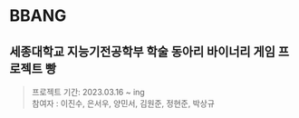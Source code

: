 # BBANG

## 세종대학교 지능기전공학부 학술 동아리 바이너리 게임 프로젝트 빵

> 프로젝트 기간: 2023.03.16 ~ ing<br>
> 참여자 : 이진수, 은서우, 양민서, 김원준, 정현준, 박상규


